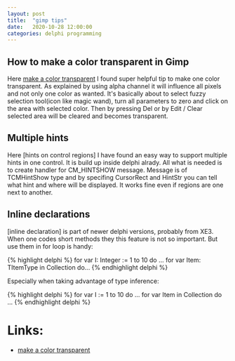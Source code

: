 ```yaml
---
layout: post
title:  "gimp tips"
date:   2020-10-28 12:00:00
categories: delphi programming
---
```


## How to make a color transparent in Gimp

Here [make a color transparent] I found super helpful tip to make one color transparent. As explained by using alpha channel it will influence all pixels and not only one color as wanted. It's basically about to select fuzzy selection tool(icon like magic wand), turn all parameters to zero and click on the area with selected color. Then by pressing Del or by Edit / Clear selected area will be cleared and becomes transparent.


## Multiple hints

Here [hints on control regions] I have found an easy way to support multiple hints in one control. It is build up inside delphi alrady. All what is needed is to create handler for CM_HINTSHOW message. Message is of TCMHintShow type and by specifing CursorRect and HintStr you can tell what hint and where will be displayed. It works fine even if regions are one next to another.


## Inline declarations

[inline declaration] is part of newer delphi versions, probably from XE3. When one codes short methods they this feature is not so important. But use them in for loop is handy:

{% highlight delphi %}
  for var I: Integer := 1 to 10 do ...
  for var Item: TItemType in Collection do...
{% endhighlight delphi %}


Especially when taking advantage of type inference:

{% highlight delphi %}
  for var I := 1 to 10 do ...
  for var Item in Collection do ...
{% endhighlight delphi %}



# Links:

* [make a color transparent]


[make a color transparent]:https://alvinalexander.com/design/how-to-make-color-transparent-in-gimp-without-bleeding/